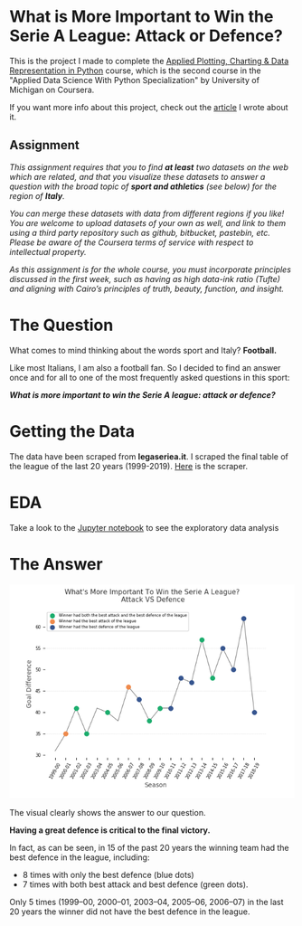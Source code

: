 # What is More Important to Win the Serie A League: Attack or Defence?

This is the project I made to complete the [Applied Plotting, Charting & Data Representation in Python](https://www.coursera.org/learn/python-plotting?specialization=data-science-python) course, which is the second course in the "Applied Data Science With Python Specialization" by University of Michigan on Coursera.

If you want more info about this project, check out the [article]() I wrote about it.

## Assignment
*This assignment requires that you to find **at least** two datasets on the web which are related, and that you visualize these datasets to answer a question with the broad topic of **sport and athletics** (see below) for the region of **Italy**.*

*You can merge these datasets with data from different regions if you like!*
*You are welcome to upload datasets of your own as well, and link to them using a third party repository such as github, bitbucket, pastebin, etc. Please be aware of the Coursera terms of service with respect to intellectual property.*

*As this assignment is for the whole course, you must incorporate principles discussed in the first week, such as having as high data-ink ratio (Tufte) and aligning with Cairo’s principles of truth, beauty, function, and insight.*

# The Question
What comes to mind thinking about the words sport and Italy? **Football.**

Like most Italians, I am also a football fan. So I decided to find an answer once and for all to one of the most frequently asked questions in this sport:

***What is more important to win the Serie A league: attack or defence?***

# Getting the Data
The data have been scraped from **legaseriea.it**. I scraped the final table of the league of the last 20 years (1999-2019). [Here](https://github.com/AngeloFaella/serie_A_analysis/blob/master/scraper.py) is the scraper.

# EDA
Take a look to the [Jupyter notebook](https://github.com/AngeloFaella/serie_A_analysis/blob/master/SerieA.ipynb) to see the exploratory data analysis

# The Answer
<img src="Final_chart.png">

The visual clearly shows the answer to our question. 

**Having a great defence is critical to the final victory.**

In fact, as can be seen, in 15 of the past 20 years the winning team had the best defence in the league, including:
* 8 times with only the best defence (blue dots)
* 7 times with both best attack and best defence (green dots). 

Only 5 times (1999–00, 2000–01, 2003–04, 2005–06, 2006–07) in the last 20 years the winner did not have the best defence in the league.
